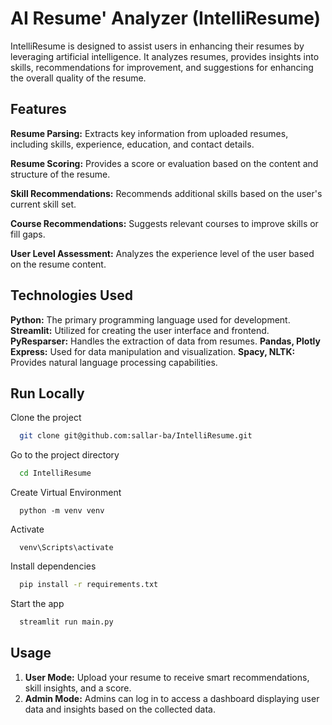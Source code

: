 # AI Resume' Analyzer (IntelliResume)

IntelliResume is designed to assist users in enhancing their resumes by leveraging artificial intelligence. It analyzes resumes, provides insights into skills, recommendations for improvement, and suggestions for enhancing the overall quality of the resume.




## Features

**Resume Parsing:** Extracts key information from uploaded resumes, including skills, experience, education, and contact details.


**Resume Scoring:** Provides a score or evaluation based on the content and structure of the resume.


**Skill Recommendations:** Recommends additional skills based on the user's current skill set.

**Course Recommendations:** Suggests relevant courses to improve skills or fill gaps.

**User Level Assessment:** Analyzes the experience level of the user based on the resume content.


## Technologies Used

**Python:** The primary programming language used for development.
**Streamlit:** Utilized for creating the user interface and frontend.
**PyResparser:** Handles the extraction of data from resumes.
**Pandas, Plotly Express:** Used for data manipulation and visualization.
**Spacy, NLTK:** Provides natural language processing capabilities.
## Run Locally

Clone the project

```bash
  git clone git@github.com:sallar-ba/IntelliResume.git
```

Go to the project directory

```bash
  cd IntelliResume
```

Create Virtual Environment

```
  python -m venv venv
```
Activate
```
  venv\Scripts\activate
```

Install dependencies

```bash
  pip install -r requirements.txt
```

Start the app

```bash
  streamlit run main.py
```


## Usage

1. **User Mode:** Upload your resume to receive smart recommendations, skill insights, and a score.
2. **Admin Mode:** Admins can log in to access a dashboard displaying user data and insights based on the collected data.

